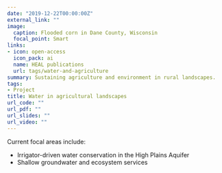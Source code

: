 ```yaml
---
date: "2019-12-22T00:00:00Z"
external_link: ""
image:
  caption: Flooded corn in Dane County, Wisconsin
  focal_point: Smart
links:
- icon: open-access
  icon_pack: ai
  name: HEAL publications
  url: tags/water-and-agriculture
summary: Sustaining agriculture and environment in rural landscapes.
tags:
- Project
title: Water in agricultural landscapes
url_code: ""
url_pdf: ""
url_slides: ""
url_video: ""
---
```

Current focal areas include:
 - Irrigator-driven water conservation in the High Plains Aquifer
 - Shallow groundwater and ecosystem services